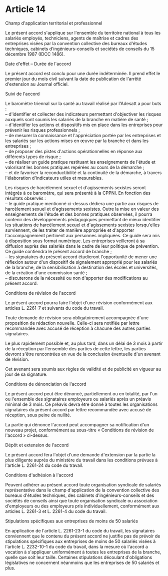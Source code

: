 # Article 14

Champ d'application territorial et professionnel

Le présent accord s'applique sur l'ensemble du territoire national à tous les salariés employés, techniciens, agents de maîtrise et cadres des entreprises visées par la convention collective des bureaux d'études techniques, cabinets d'ingénieurs-conseils et sociétés de conseils du 15 décembre 1987 (IDCC 1486).

Date d'effet – Durée de l'accord

Le présent accord est conclu pour une durée indéterminée. Il prend effet le premier jour du mois civil suivant la date de publication de l'arrêté d'extension au Journal officiel.

Suivi de l'accord

Le baromètre triennal sur la santé au travail réalisé par l'Adesatt a pour buts :  
 – d'identifier et collecter des indicateurs permettant d'objectiver les risques auxquels sont soumis les salariés de la branche en matière de santé ;  
 – d'identifier les actions et dispositifs mis en place dans les entreprises pour prévenir les risques professionnels ;  
 – de mesurer la connaissance et l'appréciation portée par les entreprises et les salariés sur les actions mises en œuvre par la branche et dans les entreprises ;  
 – de proposer des pistes d'actions opérationnelles en réponse aux différents types de risque ;  
 – de réaliser un guide pratique restituant les enseignements de l'étude et valorisant les bonnes pratiques repérées au cours de la démarche ;  
 – et de favoriser la reconductibilité et la continuité de la démarche, à travers l'élaboration d'indicateurs utiles et mesurables.

Les risques de harcèlement sexuel et d'agissements sexistes seront intégrés à ce baromètre, qui sera présenté à la CPPNI. En fonction des résultats observés :  
 – le guide pratique mentionné ci-dessus dédiera une partie aux risques de harcèlement sexuel et d'agissements sexistes. Outre la mise en valeur des enseignements de l'étude et des bonnes pratiques observées, il pourra contenir des développements pédagogiques permettant de mieux identifier les situations de harcèlement sexuel et d'agissements sexistes lorsqu'elles surviennent, de les traiter de manière appropriée et d'apporter l'accompagnement pertinent aux personnes impliquées. Ce guide sera mis à disposition sous format numérique. Les entreprises veilleront à sa diffusion auprès des salariés dans le cadre de leur politique de prévention. Ce guide contiendra le présent accord de branche ;  
 – les signataires du présent accord étudieront l'opportunité de mener une réflexion autour d'un dispositif de signalement approprié pour les salariés de la branche, de la sensibilisation à destination des écoles et universités, de la création d'une commission santé ;  
 – discuterons de la nécessité ou non d'apporter des modifications au présent accord.

Conditions de révision de l'accord

Le présent accord pourra faire l'objet d'une révision conformément aux articles L. 2261-7 et suivants du code du travail.

Toute demande de révision sera obligatoirement accompagnée d'une proposition de rédaction nouvelle. Celle-ci sera notifiée par lettre recommandée avec accusé de réception à chacune des autres parties signataires.

Le plus rapidement possible et, au plus tard, dans un délai de 3 mois à partir de la réception par l'ensemble des parties de cette lettre, les parties devront s'être rencontrées en vue de la conclusion éventuelle d'un avenant de révision.

Cet avenant sera soumis aux règles de validité et de publicité en vigueur au jour de sa signature.

Conditions de dénonciation de l'accord

Le présent accord peut être dénoncé, partiellement ou en totalité, par l'un ou l'ensemble des signataires employeurs ou salariés après un préavis minimal de 3 mois. Ce préavis devra être donné à toutes les organisations signataires du présent accord par lettre recommandée avec accusé de réception, sous peine de nullité.

La partie qui dénonce l'accord peut accompagner sa notification d'un nouveau projet, conformément au sous-titre « Conditions de révision de l'accord » ci-dessus.

Dépôt et extension de l'accord

Le présent accord fera l'objet d'une demande d'extension par la partie la plus diligente auprès du ministère du travail dans les conditions prévues à l'article L. 2261-24 du code du travail.

Conditions d'adhésion à l'accord

Peuvent adhérer au présent accord toute organisation syndicale de salariés représentative dans le champ d'application de la convention collective des bureaux d'études techniques, des cabinets d'ingénieurs-conseils et des sociétés de conseils ainsi que toute organisation syndicale ou association d'employeurs ou des employeurs pris individuellement, conformément aux articles L. 2261-3 et L. 2261-4 du code du travail.

Stipulations spécifiques aux entreprises de moins de 50 salariés

En application de l'article L. 2261-23-1 du code du travail, les signataires conviennent que le contenu du présent accord ne justifie pas de prévoir de stipulations spécifiques aux entreprises de moins de 50 salariés visées à l'article L. 2232-10-1 du code du travail, dans la mesure où l'accord a vocation à s'appliquer uniformément à toutes les entreprises de la branche, quelle que soit leur taille. Certaines stipulations découlant d'obligations législatives ne concernent néanmoins que les entreprises de 50 salariés et plus.

